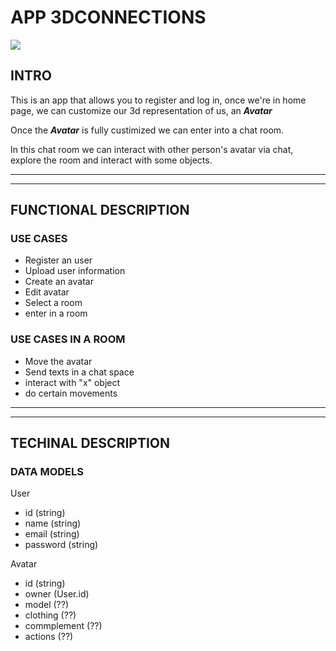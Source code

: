 # APP 3DCONNECTIONS

![](https://www.mushmagic.com/img/cms/Blogimages/hx_856A-1.gif)

## INTRO 
This is an app that allows you to register and log in, once we're in home page, we can customize our 3d representation of us, an **_Avatar_**

Once the **_Avatar_** is fully custimized we can enter into a chat room. 

In this chat room we can interact with other person's avatar via chat, explore the room and interact with some objects. 

---
---


## FUNCTIONAL DESCRIPTION

### USE CASES 

- Register an user
- Upload user information
- Create an avatar  
- Edit avatar 
- Select a room
- enter in a room 

### USE CASES IN A ROOM

- Move the avatar
- Send texts in a chat space 
- interact with "x" object
- do certain movements 

---
---
## TECHINAL DESCRIPTION 

### DATA MODELS 

User 
- id (string)
- name (string)
- email (string)
- password (string)


Avatar 
- id (string)
- owner (User.id)
- model (??)
- clothing (??)
- commplement (??)
- actions (??)








